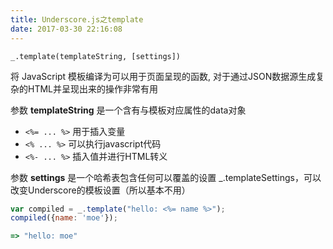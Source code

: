 ```yaml
---
title: Underscore.js之template
date: 2017-03-30 22:16:08
---
```

`_.template(templateString, [settings]) `

将 JavaScript 模板编译为可以用于页面呈现的函数, 对于通过JSON数据源生成复杂的HTML并呈现出来的操作非常有用

<!--more-->

参数 **templateString** 是一个含有与模板对应属性的data对象 
* `<%= ... %>` 用于插入变量
* `<% ... %>` 可以执行javascript代码
* `<%- ... %>` 插入值并进行HTML转义

参数 **settings** 是一个哈希表包含任何可以覆盖的设置 _.templateSettings，可以改变Underscore的模板设置（所以基本不用）

```javascript
var compiled = _.template("hello: <%= name %>");
compiled({name: 'moe'});

=> "hello: moe"
```
